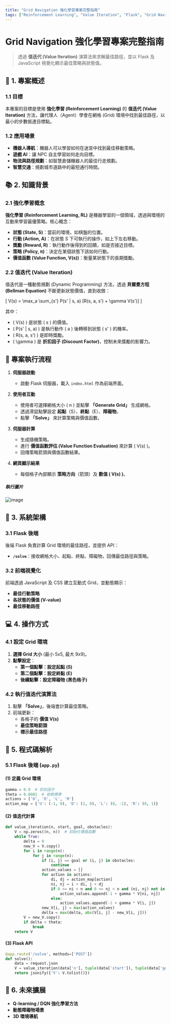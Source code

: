 ```yaml
---
title: "Grid Navigation 強化學習專案完整指南"
tags: ["Reinforcement Learning", "Value Iteration", "Flask", "Grid Navigation"]
---
```


# **Grid Navigation 強化學習專案完整指南**
> 透過 **值迭代 (Value Iteration)** 演算法來求解最佳路徑，並以 Flask 及 JavaScript 視覺化顯示最佳策略與狀態值。

## **📌 1. 專案概述**
### **1.1 目標**
本專案的目標是使用 **強化學習 (Reinforcement Learning)** 的 **值迭代 (Value Iteration)** 方法，讓代理人（Agent）學會在網格 (Grid) 環境中找到最佳路徑，以最小的步數抵達目標點。

### **1.2 應用場景**
- **機器人導航**：機器人可以學習如何在迷宮中找到最佳移動策略。
- **遊戲 AI**：讓 NPC 自主學習如何走向目標。
- **物流與路徑規劃**：如智慧倉儲機器人的最佳行走規劃。
- **智慧交通**：規劃城市道路中的最短通行時間。

## **📚 2. 知識背景**
### **2.1 強化學習概念**
**強化學習 (Reinforcement Learning, RL)** 是機器學習的一個領域，透過與環境的互動來學習最優策略。核心概念：
- **狀態 (State, S)**：當前的環境，如棋盤的位置。
- **行動 (Action, A)**：在狀態 S 下可執行的操作，如上下左右移動。
- **獎勵 (Reward, R)**：執行動作後得到的回饋，如是否接近目標。
- **策略 (Policy, π)**：決定在某個狀態下該如何行動。
- **價值函數 (Value Function, V(s))**：衡量某狀態下的長期獎勵。

### **2.2 值迭代 (Value Iteration)**
值迭代是一種動態規劃 (Dynamic Programming) 方法，透過 **貝爾曼方程 (Bellman Equation)** 不斷更新狀態價值，直到收斂：

\[
V(s) = \max_a \sum_{s'} P(s' | s, a) [R(s, a, s') + \gamma V(s')]
\]

其中：
- \( V(s) \) 是狀態 \( s \) 的價值。
- \( P(s' | s, a) \) 是執行動作 \( a \) 後轉移到狀態 \( s' \) 的機率。
- \( R(s, a, s') \) 是即時獎勵。
- \( \gamma \) 是 **折扣因子 (Discount Factor)**，控制未來獎勵的影響力。

## 🚀 專案執行流程

1. **伺服器啟動**

   - 啟動 Flask 伺服器，載入 `index.html` 作為前端界面。
2. **使用者互動**

   - 使用者可選擇網格大小 \( n \) 並點擊 **「Generate Grid」** 生成網格。
   - 透過滑鼠點擊設定 **起點**（S）、**終點**（E）、**障礙物**。
   - 點擊 **「Solve」** 來計算策略與價值函數。
3. **伺服器計算**

   - 生成隨機策略。
   - 進行 **價值函數評估 (Value Function Evaluation)** 來計算 \( V(s) \)。
   - 回傳策略箭頭與價值函數結果。
4. **網頁顯示結果**

   - 每個格子內部顯示 **策略方向**（箭頭）及 **數值 \( V(s) \)**。

##### 執行圖片
![image](https://github.com/user-attachments/assets/c0575fe5-0906-405b-af76-e6c98d61f218)

## **🔧 3. 系統架構**
### **3.1 Flask 後端**
後端 Flask 負責計算 Grid 環境的最佳路徑，並提供 API：
- **`/solve`**：接收網格大小、起點、終點、障礙物，回傳最佳路徑與策略。

### **3.2 前端視覺化**
前端透過 JavaScript 及 CSS 建立互動式 Grid，並動態顯示：
- **最佳行動策略**
- **各狀態的價值 (V-value)**
- **最佳移動路徑**

## **💻 4. 操作方式**
### **4.1 設定 Grid 環境**
1. **選擇 Grid 大小** (最小 5x5, 最大 9x9)。
2. **點擊設定**：
   - **第一個點擊：設定起點 (S)**
   - **第二個點擊：設定終點 (E)**
   - **後續點擊：設定障礙物 (黑色格子)**

### **4.2 執行值迭代演算法**
1. 點擊 **「Solve」**，後端會計算最佳策略。
2. 前端更新：
   - 各格子的 **價值 V(s)**
   - **最佳策略箭頭**
   - **標示最佳路徑**

## **📜 5. 程式碼解析**
### **5.1 Flask 後端 (`app.py`)**
#### **(1) 定義 Grid 環境**
```python
gamma = 0.9  # 折扣因子
theta = 0.0001  # 收斂標準
actions = ['U', 'D', 'L', 'R']
action_map = {'U': (-1, 0), 'D': (1, 0), 'L': (0, -1), 'R': (0, 1)}
```

#### **(2) 值迭代計算**
```python
def value_iteration(n, start, goal, obstacles):
    V = np.zeros((n, n))  # 初始化價值函數
    while True:
        delta = 0
        new_V = V.copy()
        for i in range(n):
            for j in range(n):
                if (i, j) == goal or (i, j) in obstacles:
                    continue
                action_values = []
                for action in actions:
                    di, dj = action_map[action]
                    ni, nj = i + di, j + dj
                    if 0 <= ni < n and 0 <= nj < n and (ni, nj) not in obstacles:
                        action_values.append(-1 + gamma * V[ni, nj])
                    else:
                        action_values.append(-1 + gamma * V[i, j])
                new_V[i, j] = max(action_values)
                delta = max(delta, abs(V[i, j] - new_V[i, j]))
        V = new_V.copy()
        if delta < theta:
            break
    return V
```

#### **(3) Flask API**
```python
@app.route('/solve', methods=['POST'])
def solve():
    data = request.json
    V = value_iteration(data['n'], tuple(data['start']), tuple(data['goal']), set(tuple(obstacle) for obstacle in data['obstacles']))
    return jsonify({'V': V.tolist()})
```

## **🚀 6. 未來擴展**
- **Q-learning / DQN 強化學習方法**
- **動態障礙物場景**
- **3D 環境導航**

